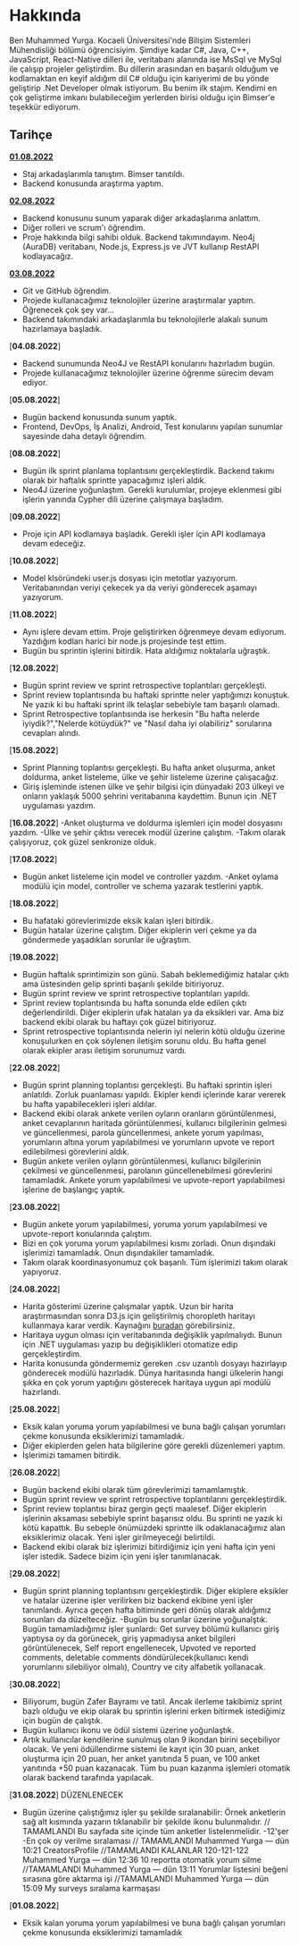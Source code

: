 # Hakkında
 
 Ben Muhammed Yurga. Kocaeli Üniversitesi'nde Bilişim Sistemleri Mühendisliği bölümü öğrencisiyim.
Şimdiye kadar C#, Java, C++, JavaScript, React-Native dilleri ile, veritabanı alanında ise MsSql ve MySql ile çalışıp projeler geliştirdim. 
Bu dillerin arasından en başarılı olduğum ve kodlamaktan en keyif aldığım dil C# olduğu için kariyerimi de bu yönde geliştirip .Net Developer olmak istiyorum. 
Bu benim ilk stajım. Kendimi en çok geliştirme imkanı bulabileceğim yerlerden birisi olduğu için Bimser'e teşekkür ediyorum. 


## Tarihçe

[**01.08.2022**](https://github.com/bimser-intern/docs/issues/99)
- Staj arkadaşlarımla tanıştım. Bimser tanıtıldı.
- Backend konusunda araştırma yaptım.
  
[**02.08.2022**](https://github.com/bimser-intern/docs/issues/99)
- Backend konusunu sunum yaparak diğer arkadaşlarıma anlattım. 
- Diğer rolleri ve scrum'ı öğrendim.
- Proje hakkında bilgi sahibi olduk. Backend takımındayım. Neo4j (AuraDB) veritabanı, Node.js, Express.js ve JVT kullanıp RestAPI kodlayacağız.

[**03.08.2022**](https://github.com/bimser-intern/docs/issues/99)
- Git ve GitHub öğrendim.
- Projede kullanacağımız teknolojiler üzerine araştırmalar yaptım. Öğrenecek çok şey var...
- Backend takımındaki arkadaşlarımla bu teknolojilerle alakalı sunum hazırlamaya başladık. 

[**04.08.2022**]
- Backend sunumunda Neo4J ve RestAPI konularını hazırladım bugün.
- Projede kullanacağımız teknolojiler üzerine öğrenme sürecim devam ediyor.

[**05.08.2022**]
- Bugün backend konusunda sunum yaptık.
- Frontend, DevOps, İş Analizi, Android, Test konularını yapılan sunumlar sayesinde daha detaylı öğrendim.

[**08.08.2022**]
- Bugün ilk sprint planlama toplantısını gerçekleştirdik. Backend takımı olarak bir haftalık sprintte yapacağımız işleri aldık.
- Neo4J üzerine yoğunlaştım. Gerekli kurulumlar, projeye eklenmesi gibi işlerin yanında Cypher dili üzerine çalışmaya başladım. 

[**09.08.2022**]
- Proje için API kodlamaya başladık. Gerekli işler için API kodlamaya devam edeceğiz.

[**10.08.2022**]
- Model klsöründeki user.js dosyası için metotlar yazıyorum. Veritabanından veriyi çekecek ya da veriyi gönderecek aşamayı yazıyorum.

[**11.08.2022**]
- Aynı işlere devam ettim. Proje geliştirirken öğrenmeye devam ediyorum. Yazdığım kodları harici bir node.js projesinde test ettim.
- Bugün bu sprintin işlerini bitirdik. Hata aldığımız noktalarla uğraştık.

[**12.08.2022**]
- Bugün sprint review ve sprint retrospective toplantıları gerçekleşti. 
- Sprint review toplantısında bu haftaki sprintte neler yaptığımızı konuştuk. Ne yazık ki bu haftaki sprint ilk telaşlar sebebiyle tam başarılı olamadı. 
- Sprint Retrospective toplantısında ise herkesin "Bu hafta nelerde iyiydik?","Nelerde kötüydük?" ve "Nasıl daha iyi olabiliriz" sorularına cevapları alındı. 

[**15.08.2022**]
- Sprint Planning toplantısı gerçekleşti. Bu hafta anket oluşurma, anket doldurma, anket listeleme, ülke ve şehir listeleme üzerine çalışacağız.
- Giriş işleminde istenen ülke ve şehir bilgisi için dünyadaki 203 ülkeyi ve onların yaklaşık 5000 şehrini veritabanına kaydettim. Bunun için .NET uygulaması yazdım. 

[**16.08.2022**]
-Anket oluşturma ve doldurma işlemleri için model dosyasını yazdım.
-Ülke ve şehir çıktısı verecek  modül üzerine çalıştım.
-Takım olarak çalışıyoruz, çok güzel senkronize olduk. 

[**17.08.2022**]
- Bugün anket listeleme için model ve controller yazdım.
-Anket oylama modülü için model, controller ve schema yazarak testlerini yaptık.

[**18.08.2022**]
- Bu hafataki görevlerimizde eksik kalan işleri bitirdik.
- Bugün hatalar üzerine çalıştım. Diğer ekiplerin veri çekme ya da göndermede yaşadıkları sorunlar ile uğraştım. 

[**19.08.2022**]
- Bugün haftalık sprintimizin son günü. Sabah beklemediğimiz hatalar çıktı ama üstesinden gelip sprinti başarılı şekilde bitiriyoruz. 
- Bugün sprint review ve sprint retrospective toplantıları yapıldı. 
- Sprint review toplantısında bu hafta sonunda elde edilen çıktı değerlendirildi. Diğer ekiplerin ufak hataları ya da eksikleri var. Ama biz backend ekibi olarak bu haftayı çok güzel bitiriyoruz.
- Sprint retrospective toplantısında nelerin iyi nelerin kötü olduğu üzerine konuşulurken en çok söylenen iletişim sorunu oldu. Bu hafta genel olarak ekipler arası iletişim sorunumuz vardı.

[**22.08.2022**]
- Bugün sprint planning toplantısı gerçekleşti. Bu haftaki sprintin işleri anlatıldı. Zorluk puanlaması yapıldı. Ekipler kendi içlerinde karar vererek bu hafta yapabilecekleri işleri aldılar.
- Backend ekibi olarak ankete verilen oyların oranların görüntülenmesi, anket cevaplarının haritada görüntülenmesi, kullanıcı bilgilerinin gelmesi ve güncellenmesi, parola güncellenmesi, ankete yorum yapılması, yorumların altına yorum yapılabilmesi ve yorumların upvote ve report  edilebilmesi görevlerini aldık.
-  Bugün ankete verilen oyların görüntülenmesi, kullanıcı bilgilerinin çekilmesi ve güncellenmesi, parolanın güncellenebilmesi görevlerini tamamladık. Ankete yorum yapılabilmesi ve upvote-report yapılabilmesi işlerine de başlangıç yaptık.
  
[**23.08.2022**]
-  Bugün ankete yorum yapılabilmesi, yoruma yorum yapılabilmesi ve upvote-report konularında çalıştım.
-  Bizi en çok yoruma yorum yapılabilmesi kısmı zorladı. Onun dışındaki işlerimizi tamamladık. Onun dışındakiler tamamladık.
-  Takım olarak koordinasyonumuz çok başarılı. Tüm işlerimizi takım olarak yapıyoruz. 

[**24.08.2022**]
- Harita gösterimi üzerine çalışmalar yaptık. Uzun bir harita araştırmasından sonra D3.js için geliştirilmiş choropleth haritayı kullanmaya karar verdik. Kaynağını [buradan](https://d3-graph-gallery.com/graph/choropleth_basic.html) görebilirsiniz.
- Haritaya uygun olması için veritabanında değişiklik yapılmalıydı. Bunun için .NET uygulaması yazıp bu değişiklikleri otomatize edip gerçekleştirdim.
- Harita konusunda göndermemiz gereken .csv uzantılı dosyayı hazırlayıp gönderecek modülü hazırladık. Dünya haritasında hangi ülkelerin hangi şıkka en çok yorum yaptığını gösterecek haritaya uygun api modülü hazırlandı.

[**25.08.2022**]
- Eksik kalan yoruma yorum yapılabilmesi ve buna bağlı çalışan yorumları çekme konusunda eksiklerimizi tamamladık. 
- Diğer ekiplerden gelen hata bilgilerine göre gerekli düzenlemeri yaptım.
- İşlerimizi tamamen bitirdik.

[**26.08.2022**]
- Bugün backend ekibi olarak tüm görevlerimizi tamamlamıştık.
- Bugün sprint review ve sprint retrospective toplantılarını gerçekleştirdik. 
- Sprint review toplantısı biraz gergin geçti maalesef. Diğer ekiplerin işlerinin aksaması sebebiyle sprint başarısız oldu. Bu sprinti ne yazık ki kötü kapattık. Bu sebeple önümüzdeki sprintte ilk odaklanacağımız alan eksiklerimiz olacak. Yeni işler girilmeyeceği belirtildi.
- Backend ekibi olarak biz işlerimizi bitirdiğimiz için yeni hafta için yeni işler istedik. Sadece bizim için yeni işler tanımlanacak.

[**29.08.2022**]
- Bugün sprint planning toplantısını gerçekleştirdik. Diğer ekiplere eksikler ve hatalar üzerine işler verilirken biz backend ekibine yeni işler tanımlandı. Ayrıca geçen hafta bitiminde geri dönüş olarak aldığımız sorunları da düzelteceğiz.
-Bugün bu sorunlar üzerine yoğunalştık. Bugün tamamladığımız işler şunlardı: Get survey bölümü kullanıcı giriş yaptıysa oy da görünecek, giriş yapmadıysa anket bilgileri görüntülenecek, Self report engellenecek, Upvoted ve reported comments, deletable comments döndürülecek(kullanıcı kendi yorumlarını silebiliyor olmalı), Country ve city alfabetik yollanacak.

[**30.08.2022**]
- Biliyorum, bugün Zafer Bayramı ve tatil. Ancak ilerleme takibimiz sprint bazlı olduğu ve ekip olarak bu sprintin işlerini erken bitirmek istediğimiz için bugün de çalıştık.
- Bugün kullanıcı ikonu ve ödül sistemi üzerine yoğunlaştık.
- Artık kullanıcılar kendilerine sunulmuş olan 9 ikondan birini seçebiliyor olacak. Ve yeni ödüllendirme sistemi ile kayıt için 30 puan, anket oluşturma için 20 puan, her anket yanıtında 5 puan, ve 100 anket yanıtında +50 puan kazanacak. Tüm bu puan kazanma işlemleri otomatik olarak backend tarafında yapılacak.

[**31.08.2022**]  DÜZENLENECEK
- Bugün üzerine çalıştığımız işler şu şekilde sıralanabilir: Örnek anketlerin sağ alt kısmında yazarın tıklanabilir bir şekilde ikonu bulunmalıdır. // TAMAMLANDI
Bu sayfada site içinde tüm anketler listelenmelidir. -12'şer -En çok oy verilme sıralaması // TAMAMLANDI 
Muhammed Yurga — dün 10:21
CreatorsProfile  //TAMAMLANDI 
KALANLAR 120-121-122 
Muhammed Yurga — dün 12:36
10 reportta otomatik yorum silme  //TAMAMLANDI 
Muhammed Yurga — dün 13:11
Yorumlar listesini beğeni sırasına göre aktarma işi  //TAMAMLANDI 
Muhammed Yurga — dün 15:09
My surveys sıralama karmaşası

[**01.08.2022**]
- Eksik kalan yoruma yorum yapılabilmesi ve buna bağlı çalışan yorumları çekme konusunda eksiklerimizi tamamladık






